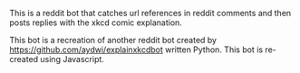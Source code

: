 This is a reddit bot that catches url references in reddit comments and then posts replies with the xkcd comic explanation.

This bot is a recreation of another reddit bot created by https://github.com/aydwi/explainxkcdbot written Python.  This bot is re-created using Javascript.
